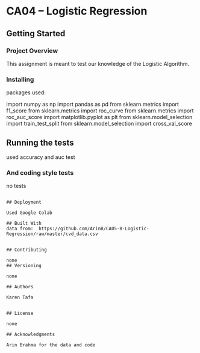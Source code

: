 # CA04 – Logistic Regression

## Getting Started



### Project Overview

This assignment is meant to test our knowledge of the Logistic Algorithm.

### Installing

packages used:

import numpy as np
import pandas as pd 
from sklearn.metrics import f1_score
from sklearn.metrics import roc_curve
from sklearn.metrics import roc_auc_score
import matplotlib.pyplot as plt
from sklearn.model_selection import train_test_split
from sklearn.model_selection import cross_val_score



## Running the tests

used accuracy and auc test

### And coding style tests

no tests
```

## Deployment

Used Google Colab

## Built With
data from:  https://github.com/ArinB/CA05-B-Logistic-Regression/raw/master/cvd_data.csv


## Contributing

none
## Versioning

none

## Authors

Karen Tafa


## License

none

## Acknowledgments

Arin Brahma for the data and code
